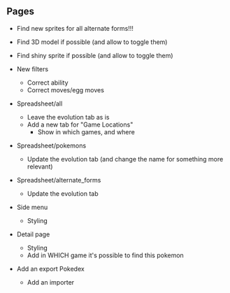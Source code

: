 Pages
-----

* Find new sprites for all alternate forms!!!

* Find 3D model if possible (and allow to toggle them)
* Find shiny sprite if possible (and allow to toggle them)

* New filters
    * Correct ability
    * Correct moves/egg moves

* Spreadsheet/all
    * Leave the evolution tab as is
    * Add a new tab for "Game Locations"
        * Show in which games, and where

* Spreadsheet/pokemons
    * Update the evolution tab (and change the name for something more relevant)
* Spreadsheet/alternate_forms
    * Update the evolution tab

* Side menu
    * Styling

* Detail page
    * Styling
    * Add in WHICH game it's possible to find this pokemon

* Add an export Pokedex
    * Add an importer

